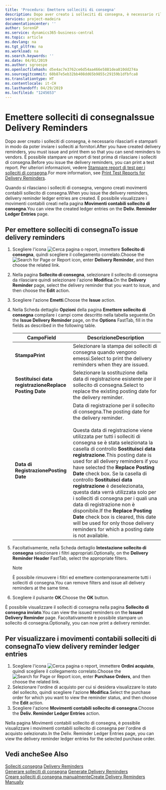 ```yaml
---
title: 'Procedura: Emettere solleciti di consegna'
description: Dopo aver creato i solleciti di consegna, è necessario rilasciarli e stamparli in modo da poter inviare i solleciti ai fornitori. È possibile stampare un report di test prima di rilasciare i solleciti di consegna.
services: project-madeira
documentationcenter: ''
author: SorenGP
ms.service: dynamics365-business-central
ms.topic: article
ms.devlang: na
ms.tgt_pltfrm: na
ms.workload: na
ms.search.keywords: ''
ms.date: 04/01/2019
ms.author: sgroespe
ms.openlocfilehash: d5e4ac7e3762ce6d54aa466e5881dea810dd274a
ms.sourcegitcommit: 60b87e5eb32bb408dd65b9855c29159b1dfbfca8
ms.translationtype: HT
ms.contentlocale: it-CH
ms.lasthandoff: 04/29/2019
ms.locfileid: "1245653"
---
```

# <a name="issue-delivery-reminders"></a><span data-ttu-id="dddc3-104">Emettere solleciti di consegna</span><span class="sxs-lookup"><span data-stu-id="dddc3-104">Issue Delivery Reminders</span></span>
<span data-ttu-id="dddc3-105">Dopo aver creato i solleciti di consegna, è necessario rilasciarli e stamparli in modo da poter inviare i solleciti ai fornitori.</span><span class="sxs-lookup"><span data-stu-id="dddc3-105">After you have created delivery reminders, you must issue and print them so that you can send reminders to vendors.</span></span> <span data-ttu-id="dddc3-106">È possibile stampare un report di test prima di rilasciare i solleciti di consegna.</span><span class="sxs-lookup"><span data-stu-id="dddc3-106">Before you issue the delivery reminders, you can print a test report.</span></span> <span data-ttu-id="dddc3-107">Per ulteriori informazioni, vedere [Stampare report di test per i solleciti di consegna](how-to-print-test-reports-for-delivery-reminders.md).</span><span class="sxs-lookup"><span data-stu-id="dddc3-107">For more information, see [Print Test Reports for Delivery Reminders](how-to-print-test-reports-for-delivery-reminders.md).</span></span>  

<span data-ttu-id="dddc3-108">Quando si rilasciano i solleciti di consegna, vengono creati movimenti contabili sollecito di consegna.</span><span class="sxs-lookup"><span data-stu-id="dddc3-108">When you issue the delivery reminders, delivery reminder ledger entries are created.</span></span> <span data-ttu-id="dddc3-109">È possibile visualizzare i movimenti contabili creati nella pagina **Movimenti contabili sollecito di consegna**.</span><span class="sxs-lookup"><span data-stu-id="dddc3-109">You can view the created ledger entries on the **Deliv. Reminder Ledger Entries** page.</span></span>  

## <a name="to-issue-delivery-reminders"></a><span data-ttu-id="dddc3-110">Per emettere solleciti di consegna</span><span class="sxs-lookup"><span data-stu-id="dddc3-110">To issue delivery reminders</span></span>  

1.  <span data-ttu-id="dddc3-111">Scegliere l'icona ![Cerca pagina o report](../../media/ui-search/search_small.png "icona Cerca pagina o report"), immettere **Sollecito di consegna**, quindi scegliere il collegamento correlato.</span><span class="sxs-lookup"><span data-stu-id="dddc3-111">Choose the ![Search for Page or Report](../../media/ui-search/search_small.png "Search for Page or Report icon") icon, enter **Delivery Reminder**, and then choose the related link.</span></span>  
2.  <span data-ttu-id="dddc3-112">Nella pagina **Sollecito di consegna**, selezionare il sollecito di consegna da rilasciare quindi selezionare l'azione **Modifica**.</span><span class="sxs-lookup"><span data-stu-id="dddc3-112">On the **Delivery Reminder** page, select the delivery reminder that you want to issue, and then choose the **Edit** action.</span></span>  
3.  <span data-ttu-id="dddc3-113">Scegliere l'azione **Emetti**.</span><span class="sxs-lookup"><span data-stu-id="dddc3-113">Choose the **Issue** action.</span></span>  
4.  <span data-ttu-id="dddc3-114">Nella Scheda dettaglio **Opzioni** della pagina **Emettere sollecito di consegna** compilare i campi come descritto nella tabella seguente.</span><span class="sxs-lookup"><span data-stu-id="dddc3-114">On the **Issue Delivery Reminder** page, on the **Options** FastTab, fill in the fields as described in the following table.</span></span>  

    |<span data-ttu-id="dddc3-115">Campo</span><span class="sxs-lookup"><span data-stu-id="dddc3-115">Field</span></span>|<span data-ttu-id="dddc3-116">Descrizione</span><span class="sxs-lookup"><span data-stu-id="dddc3-116">Description</span></span>|  
    |---------------------------------|---------------------------------------|  
    |<span data-ttu-id="dddc3-117">**Stampa**</span><span class="sxs-lookup"><span data-stu-id="dddc3-117">**Print**</span></span>|<span data-ttu-id="dddc3-118">Selezionare la stampa dei solleciti di consegna quando vengono emessi.</span><span class="sxs-lookup"><span data-stu-id="dddc3-118">Select to print the delivery reminders when they are issued.</span></span>|  
    |<span data-ttu-id="dddc3-119">**Sostituisci data registrazione**</span><span class="sxs-lookup"><span data-stu-id="dddc3-119">**Replace Posting Date**</span></span>|<span data-ttu-id="dddc3-120">Selezionare la sostituzione della data di registrazione esistente per il sollecito di consegna.</span><span class="sxs-lookup"><span data-stu-id="dddc3-120">Select to replace the existing posting date for the delivery reminder.</span></span>|  
    |<span data-ttu-id="dddc3-121">**Data di Registrazione**</span><span class="sxs-lookup"><span data-stu-id="dddc3-121">**Posting Date**</span></span>|<span data-ttu-id="dddc3-122">Data di registrazione per il sollecito di consegna.</span><span class="sxs-lookup"><span data-stu-id="dddc3-122">The posting date for the delivery reminder.</span></span><br /><br /> <span data-ttu-id="dddc3-123">Questa data di registrazione viene utilizzata per tutti i solleciti di consegna se è stata selezionata la casella di controllo **Sostituisci data registrazione**.</span><span class="sxs-lookup"><span data-stu-id="dddc3-123">This posting date is used for all delivery reminders if you have selected the **Replace Posting Date** check box.</span></span> <span data-ttu-id="dddc3-124">Se la casella di controllo **Sostituisci data registrazione** è deselezionata, questa data verrà utilizzata solo per i solleciti di consegna per i quali una data di registrazione non è disponibile.</span><span class="sxs-lookup"><span data-stu-id="dddc3-124">If the **Replace Posting Date** check box is cleared, this date will be used for only those delivery reminders for which a posting date is not available.</span></span>|  

5.  <span data-ttu-id="dddc3-125">Facoltativamente, nella Scheda dettaglio **Intestazione sollecito di consegna** selezionare i filtri appropriati.</span><span class="sxs-lookup"><span data-stu-id="dddc3-125">Optionally, on the **Delivery Reminder Header** FastTab, select the appropriate filters.</span></span>  

    > [!NOTE]  
    >  <span data-ttu-id="dddc3-126">È possibile rimuovere i filtri ed emettere contemporaneamente tutti i solleciti di consegna.</span><span class="sxs-lookup"><span data-stu-id="dddc3-126">You can remove filters and issue all delivery reminders at the same time.</span></span>  

6.  <span data-ttu-id="dddc3-127">Scegliere il pulsante **OK**.</span><span class="sxs-lookup"><span data-stu-id="dddc3-127">Choose the **OK** button.</span></span>  

<span data-ttu-id="dddc3-128">È possibile visualizzare il solleciti di consegna nella pagina **Sollecito di consegna inviato**.</span><span class="sxs-lookup"><span data-stu-id="dddc3-128">You can view the issued reminders on the **Issued Delivery Reminder** page.</span></span> <span data-ttu-id="dddc3-129">Facoltativamente è possibile stampare un sollecito di consegna.</span><span class="sxs-lookup"><span data-stu-id="dddc3-129">Optionally, you can now print a delivery reminder.</span></span>  

## <a name="to-view-delivery-reminder-ledger-entries"></a><span data-ttu-id="dddc3-130">Per visualizzare i movimenti contabili solleciti di consegna</span><span class="sxs-lookup"><span data-stu-id="dddc3-130">To view delivery reminder ledger entries</span></span>  

1.  <span data-ttu-id="dddc3-131">Scegliere l'icona ![Cerca pagina o report](../../media/ui-search/search_small.png "Cerca pagina o report"), immettere **Ordini acquisto**, quindi scegliere il collegamento correlato.</span><span class="sxs-lookup"><span data-stu-id="dddc3-131">Choose the ![Search for Page or Report](../../media/ui-search/search_small.png "Search for Page or Report icon") icon, enter **Purchase Orders**, and then choose the related link.</span></span>  
2.  <span data-ttu-id="dddc3-132">Selezionare l'ordine di acquisto per cui si desidera visualizzare lo stato del sollecito, quindi scegliere l'azione **Modifica**.</span><span class="sxs-lookup"><span data-stu-id="dddc3-132">Select the purchase order for which you want to view the reminder status, and then choose the **Edit** action.</span></span>  
3.  <span data-ttu-id="dddc3-133">Scegliere l'azione **Movimenti contabili sollecito di consegna**.</span><span class="sxs-lookup"><span data-stu-id="dddc3-133">Choose the **Deliv. Reminder Ledger Entries** action.</span></span>  

<span data-ttu-id="dddc3-134">Nella pagina Movimenti contabili sollecito di consegna, è possibile visualizzare i movimenti contabili sollecito di consegna per l'ordine di acquisto selezionato.</span><span class="sxs-lookup"><span data-stu-id="dddc3-134">In the Deliv. Reminder Ledger Entries page, you can view the delivery reminder ledger entries for the selected purchase order.</span></span>  

## <a name="see-also"></a><span data-ttu-id="dddc3-135">Vedi anche</span><span class="sxs-lookup"><span data-stu-id="dddc3-135">See Also</span></span>  
 <span data-ttu-id="dddc3-136">[Solleciti consegna](delivery-reminders.md) </span><span class="sxs-lookup"><span data-stu-id="dddc3-136">[Delivery Reminders](delivery-reminders.md) </span></span>  
 <span data-ttu-id="dddc3-137">[Generare solleciti di consegna](how-to-generate-delivery-reminders.md) </span><span class="sxs-lookup"><span data-stu-id="dddc3-137">[Generate Delivery Reminders](how-to-generate-delivery-reminders.md) </span></span>  
 [<span data-ttu-id="dddc3-138">Creare solleciti di consegna manualmente</span><span class="sxs-lookup"><span data-stu-id="dddc3-138">Create Delivery Reminders Manually</span></span>](how-to-create-delivery-reminders-manually.md)
